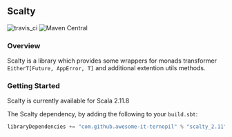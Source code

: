 ## Scalty
![travis_ci](https://travis-ci.org/awesome-it-ternopil/scalty.svg?branch=master) ![Maven Central](https://maven-badges.herokuapp.com/maven-central/com.github.awesome-it-ternopil/scalty_2.11/badge.svg)


### Overview

Scalty is a library which provides some wrappers for monads transformer `EitherT[Future, AppError, T]` and additional extention utils methods.

### Getting Started

Scalty is currently available for Scala 2.11.8

The Scalty dependency, by adding the following to your `build.sbt`:

```scala
libraryDependencies += "com.github.awesome-it-ternopil" % "scalty_2.11" % "0.4.1"
```
